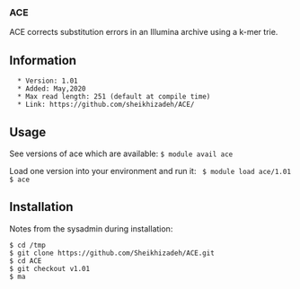 ### ACE 
ACE corrects substitution errors in an Illumina archive using a k-mer trie.

## Information 
```
  * Version: 1.01
  * Added: May,2020
  * Max read length: 251 (default at compile time)
  * Link: https://github.com/sheikhizadeh/ACE/
```
## Usage 

See versions of ace which are available:
`$ module avail ace`

Load one version into your environment and run it:
` $ module load ace/1.01`
` $ ace`

## Installation 
Notes from the sysadmin during installation:

```
$ cd /tmp
$ git clone https://github.com/Sheikhizadeh/ACE.git
$ cd ACE
$ git checkout v1.01
$ ma
